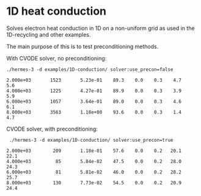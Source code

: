 # 1D heat conduction

Solves electron heat conduction in 1D on a non-uniform grid as
used in the 1D-recycling and other examples.

The main purpose of this is to test preconditioning methods.

With CVODE solver, no preconditioning:

    ./hermes-3 -d examples/1D-conduction/ solver:use_precon=false

    2.000e+03       1523       5.23e-01    89.3    0.0    0.3    4.7    5.6
    4.000e+03       1225       4.27e-01    89.9    0.0    0.3    3.9    5.9
    6.000e+03       1057       3.64e-01    89.0    0.0    0.3    4.6    6.1
    8.000e+03       3563       1.18e+00    93.6    0.0    0.3    1.4    4.7

CVODE solver, with preconditioning:

     ./hermes-3 -d examples/1D-conduction/ solver:use_precon=true

    2.000e+03        209       1.18e-01    57.6    0.0    0.2   20.1   22.1
    4.000e+03         85       5.84e-02    47.5    0.0    0.2   28.0   24.3
    6.000e+03         81       5.81e-02    46.0    0.0    0.2   28.2   25.7
    8.000e+03        130       7.73e-02    54.5    0.0    0.2   20.9   24.4
